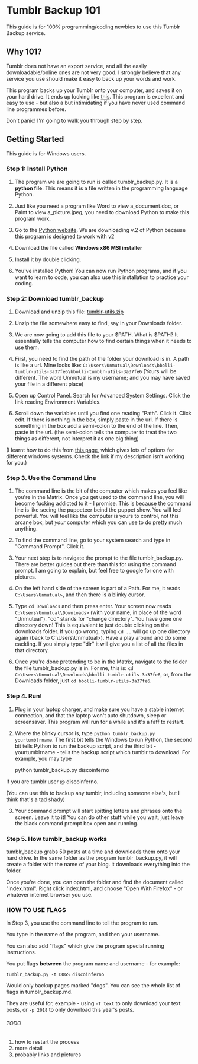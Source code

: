 # Tumblr Backup 101

This guide is for 100% programming/coding newbies to use this Tumblr Backup service.

## Why 101?
Tumblr does not have an export service, and all the easily downloadable/online ones are not very good. I strongly believe that any service you use should make it easy to back up your words and work.

This program backs up your Tumblr onto your computer, and saves it on your hard drive. It ends up looking like [this](http://drbeat.li/tumblr). This program is excellent and easy to use - but also a but intimidating if you have never used command line programmes before.

Don't panic! I'm going to walk you through step by step.

## Getting Started
This guide is for Windows users. 

### Step 1: Install Python
1. The program we are going to run is called tumblr_backup.py. It is a **python file**. This means it is a file written in the programming language Python.

2. Just like you need a program like Word to view a_document.doc, or Paint to view a_picture.jpeg, you need to download Python to make this program work.

3. Go to the [Python website](https://www.python.org/downloads/release/python-2712/). We are downloading v.2 of Python because this program is designed to work with v2

4. Download the file called **Windows x86 MSI installer**

5. Install it by double clicking.

6. You've installed Python! You can now run Python programs, and if you want to learn to code, you can also use this installation to practice your coding.

### Step 2: Download tumblr_backup

1. Download and unzip this file: [tumblr-utils.zip](https://github.com/bbolli/tumblr-utils/zipball/master)

2. Unzip the file somewhere easy to find, say in your Downloads folder. 

3. We are now going to add this file to your $PATH. What is $PATH? It essentially tells the computer how to find certain things when it needs to use them. 

4. First, you need to find the path of the folder your download is in. A path is like a url. Mine looks like:
`C:\Users\Unmutual\Downloads\bbolli-tumblr-utils-3a37fe6\bbolli-tumblr-utils-3a37fe6`
(Yours will be different. The word Unmutual is my username; and you may have saved your file in a different place)

5. Open up Control Panel. Search for Advanced System Settings. Click the link reading Environment Variables. 

6. Scroll down the variables until you find one reading "Path". Click it. Click edit. If there is nothing in the box, simply paste in the url. If there is something in the box add a semi-colon to the end of the line. Then, paste in the url. (the semi-colon tells the computer to treat the two things as different, not interpret it as one big thing)

(I learnt how to do this from [this page](https://www.java.com/en/download/help/path.xml), which gives lots of options for different windows systems. Check the link if my description isn't working for you.)

### Step 3. Use the Command Line

1. The command line is the bit of the computer which makes you feel like you're in the Matrix. Once you get used to the command line, you will become fucking addicted to it - I promise. This is because the command line is like seeing the puppeteer beind the puppet show. You will feel powerful. You will feel like the computer is yours to control, not this arcane box, but *your* computer which you can use to do pretty much anything.

2. To find the command line, go to your system search and type in "Command Prompt". Click it.

3. Your next step is to navigate the prompt to the file tumblr_backup.py. There are better guides out there than this for using the command prompt. I am going to explain, but feel free to google for one with pictures.

4. On the left hand side of the screen is part of a Path. For me, it reads `C:\Users\Unmutual>`, and then there is a blinky cursor. 

5. Type `cd Downloads` and then press enter. Your screen now reads `C:\Users\Unmutual\Downloads>` (with your name, in place of the word "Unmutual"). "cd" stands for "change directory". You have gone one directory down! This is equivalent to just double clicking on the downloads folder. If you go wrong, typing `cd ..` will go up one directory again (back to C:\Users\Unmutual>). Have a play around and do some cackling. If you simply type "dir" it will give you a list of all the files in that directory.

6. Once you're done pretending to be in the Matrix, navigate to the folder the file tumblr_backup.py is in. For me, this is:
`cd C:\Users\Unmutual\Downloads\bbolli-tumblr-utils-3a37fe6`, or, from the Downloads folder, just `cd bbolli-tumblr-utils-3a37fe6`.

### Step 4. Run!

1. Plug in your laptop charger, and make sure you have a stable internet connection, and that the laptop won't auto shutdown, sleep or screensaver. This program will run for a while and it's a faff to restart.

2. Where the blinky cursor is, type `python tumblr_backup.py yourtumblrname`. The first bit tells the Windows to run Python, the second bit tells Python to run the backup script, and the third bit - yourtumblrname - tells the backup script which tumblr to download. For example, you may type

    python tumblr_backup.py discoinferno

If you are tumblr user @ discoinferno. 

(You can use this to backup any tumblr, including someone else's, but I think that's a tad shady)

3. Your command prompt will start spitting letters and phrases onto the screen. Leave it to it! You can do other stuff while you wait, just leave the black command prompt box open and running.

### Step 5. How tumblr_backup works

tumblr_backup grabs 50 posts at a time and downloads them onto your hard drive. In the same folder as the program tumblr_backup.py, it will create a folder with the name of your blog. it downloads everything into the folder. 

Once you're done, you can open the folder and find the document called "index.html". Right click index.html, and choose "Open With Firefox" - or whatever internet browser you use.

### HOW TO USE FLAGS

In Step 3, you use the command line to tell the program to run.

You type in the name of the program, and then your username.

You can also add "flags" which give the program special running instructions.

You put flags **between** the program name and username - for example:

    tumblr_backup.py -t DOGS discoinferno

Would only backup pages marked "dogs". You can see the whole list of flags in tumblr_backup.md.

They are useful for, example - using `-T text` to only download your text posts, or `-p 2018` to only download this year's posts.


###### TODO

1. how to restart the process
2. more detail
3. probably links and pictures





